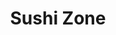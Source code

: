 ---
layout: place
title: "Sushi Zone"
permalink: /california/livermore/sushi-zone.html
stateAbbr: CA
stateName: California
cityName: Livermore
seo:
  name: "Sushi Zone"
  type: Restaurant
  links: null
description: "Sushi Zone serves delicious sushi in Livermore, California. Try fresh Japanese dishes for a great dining experience. "
place_id: ChIJwUoPoGjnj4ARfRXN0gRko0M
photos:
  - name: >-
      places/ChIJwUoPoGjnj4ARfRXN0gRko0M/photos/AeeoHcLqO804Lzyo_Wo9lwo8zjTYidLlBUJrkwpCjOp4LuY3rm6f_CDbolz5SwZaPbfa9vsT0SrrL-lsaVwmF_TE4apwgMajWuIkSTIhbtlu7RzIPR3ENNUk0thGXBYRPLuUPHMrY7mXQO25-_Cc-cRQ0r0pZYjHgFEvhZ7jcEYBQK21oJ-4W5jlfG3MjD7tVBOzSpYY05grhKoiQRnHke2qYTeW7t835W_6b4Z_iy5AcHUNjpkt8hqi5UiOkGisnjYXpprfYm3Dz5v0yhqRTIjgqYuTy6Abls0qNE6-RbEAAW7AUGCQmDxQ5IlBuGVrB7qa8rApOBHTNtWUMAk2uH-JOcj80xGQYY0y7RsXU6Qpbc0GUvNH2Xo8otJMUa5iM-QOo4nnDyCffqbMUelE648e__yNTclVfwkCA31WGrzcAm_0DfWp
    widthPx: 1920
    heightPx: 1080
    authorAttributions:
      - displayName: Joshua Oakgrove
        uri: https://maps.google.com/maps/contrib/100544040070104362597
        photoUri: >-
          https://lh3.googleusercontent.com/a-/ALV-UjU9hhK1DbOCCJ6oJ5bDdw5EjRegr9Jw4XWoCvCdy0GYlf1tbGJg=s100-p-k-no-mo
    flagContentUri: >-
      https://www.google.com/local/imagery/report/?cb_client=maps_api_places.places_api&image_key=!1e10!2sCIHM0ogKEICAgID4q6aTiQE&hl=en-US
    googleMapsUri: >-
      https://www.google.com/maps/place//data=!3m4!1e2!3m2!1sCIHM0ogKEICAgID4q6aTiQE!2e10!4m2!3m1!1s0x808fe768a00f4ac1:0x43a36404d2cd157d
  - name: >-
      places/ChIJwUoPoGjnj4ARfRXN0gRko0M/photos/AeeoHcKR8bJbwEmndf8RMTNfV4m9lcXOrssocEydlWmUpWBywADU6FpTtqY1-41Jk0yiBkiyfEy4CmyB-966sl3uY9XYrXE7KuYTvjT9ptmMuKyqL4Ghd04-NQRLuaPvLoEolZg5kqWS1c5SDjBqFSW7f4i83ODOjtB9OicJgGJJ0aLfoGaKV4DWKQc5OFcFByAd-qTIMyw8dQDk2WSosAhvM7SLIZ-m0bOpsqNWbgj7Ssk231vN7roWmAro3_MaEOp383hJwpbbC0BKQX_3e1wfBEfMfAiVzpMutcnd-0ANurcXMSyJ12VB7gtNBs4ozq0QXSb_nis1miweXs5Kf_spq1DAoLNTnWNypOCOfwGOKPyTrsimjaNLzZ-B8TayXCtuLmUFzonKuV5BK0hj8cb1AiMeUr4h7J-g97vhK02MAwXhrw
    widthPx: 4032
    heightPx: 2268
    authorAttributions:
      - displayName: Fan Yu
        uri: https://maps.google.com/maps/contrib/108526667778629553679
        photoUri: >-
          https://lh3.googleusercontent.com/a-/ALV-UjWjYvN044m3qypaa8b5w2JB_Ut_zaTSIaVq72mBmiEEj8ecRy5B=s100-p-k-no-mo
    flagContentUri: >-
      https://www.google.com/local/imagery/report/?cb_client=maps_api_places.places_api&image_key=!1e10!2sCIHM0ogKEICAgIClt5bOcQ&hl=en-US
    googleMapsUri: >-
      https://www.google.com/maps/place//data=!3m4!1e2!3m2!1sCIHM0ogKEICAgIClt5bOcQ!2e10!4m2!3m1!1s0x808fe768a00f4ac1:0x43a36404d2cd157d
  - name: >-
      places/ChIJwUoPoGjnj4ARfRXN0gRko0M/photos/AeeoHcKRtsVYpU3Hccp-CGCoONcnZlfO6x3bpj9zo-QWM5nZnEHf-qFVt7u6RZeHVmMhrYibuW_rkr_W8sW2jLbpVh3OLPgWVr5Qrp6n94Y9pi3KMQt_E0pajxgHGG-EYNJbL4X0qzV3uL4nJYoJ3G5mSeimsKauZTIoLj83H9uOONr26UOH8DE7OEooCNPCsMVbM3_MRR6A2V2JYbl5WIbaoiSK8uw6ugGsBbSVyHUQQaxQtf0wV1d531fnoywjmKKuNtzHTSwgrDMUvGHv8uzaveuuSwd_AxWV5Plgcxe_8WQzAluvKatFImAwtehk3ZK-aogjKpDA-p8pKu32sxw9wJIXupeg8z3QS9sswIGKiUl0GKlwSnmcM9GiECjYMOgOhk5nRNHccN09T8RqAAmERXUMWXIQb5ROsngIOJ1n1zVB7w
    widthPx: 4000
    heightPx: 3000
    authorAttributions:
      - displayName: Katharina Head
        uri: https://maps.google.com/maps/contrib/100767976512918558652
        photoUri: >-
          https://lh3.googleusercontent.com/a/ACg8ocIBXOts0oJ9OvM7fNt-XTsamQI0mFDkEjvQfRfVKLxbN5AR9g=s100-p-k-no-mo
    flagContentUri: >-
      https://www.google.com/local/imagery/report/?cb_client=maps_api_places.places_api&image_key=!1e10!2sCIHM0ogKEICAgIC37LCQIQ&hl=en-US
    googleMapsUri: >-
      https://www.google.com/maps/place//data=!3m4!1e2!3m2!1sCIHM0ogKEICAgIC37LCQIQ!2e10!4m2!3m1!1s0x808fe768a00f4ac1:0x43a36404d2cd157d
  - name: >-
      places/ChIJwUoPoGjnj4ARfRXN0gRko0M/photos/AeeoHcIj63WRpbGRe5tRPyqr2bdJlu7_C25IZRpkdArlDv3yPL_iF7sF9vFCXYefcB55jRyffrM2hCqFFbWicNAwLMex88SHsd8pcnbxrYIFBNOfm2Kb847CA-16LDzzuPTlV6ER1hwj4cdvMHfh1fonS_-DuxpMPU1lpkk39U49oo_hSxv7JNLL_gPs50_hYYALrtPWdxKwjwnP7XJBPMIql7z6g6keXNAu-1E2xrz0X4Ld_rFC-EWlwAfj7-JAgTnemqx7Xl-D93lhnGiwBR3MNRQ1Z025jIQK7VXVvVtoWep98gJrO-F5-wEc2X9GG79d16JsU9YNhH5kClSrRz25ZB9HWZl9TwhxcLI8URErIDqux90XUA-_9FaEQkSoVfGgYeF27YD6H4dNi9cH_lMiid45ToZNNVNjHXSmEsRQmdA
    widthPx: 3000
    heightPx: 4000
    authorAttributions:
      - displayName: william head
        uri: https://maps.google.com/maps/contrib/112063664318979467177
        photoUri: >-
          https://lh3.googleusercontent.com/a-/ALV-UjXDrorAMjgTS0IXniJcfYVSlV0dSBzkjCVIw7nimiubhxh78-q1uA=s100-p-k-no-mo
    flagContentUri: >-
      https://www.google.com/local/imagery/report/?cb_client=maps_api_places.places_api&image_key=!1e10!2sCIHM0ogKEICAgIDni4OfHg&hl=en-US
    googleMapsUri: >-
      https://www.google.com/maps/place//data=!3m4!1e2!3m2!1sCIHM0ogKEICAgIDni4OfHg!2e10!4m2!3m1!1s0x808fe768a00f4ac1:0x43a36404d2cd157d
  - name: >-
      places/ChIJwUoPoGjnj4ARfRXN0gRko0M/photos/AeeoHcJdyDrdGC2Kaun7hEAg2wfWDC292DBR15xdwnNUTA2dPTeRs-rshc7EBaQQ1sdbi-ZrWb0lj73JM16hvKaH8EOfT5rkCAswJo03OJpQwiA266ahmKtdEYkxMW32YG17brvhQ5GcwK-wcncWfgHZ_MXaJNQ3nZk1TKnM78YRYW1PSxUV_9gBdETv4XVvLYYq5eUwtiW3DnGix_ujU5YP2yzCWsU519hEg7u2G_S4BhM2Nkb_Gqbcpk2vr6uwq0QQup2XNGQsNlnS0dsQKfSWrjQyOTStz7jxK5oanDvqyootA5OGDNCy_QfL48iwiwP5HnrMXMHuhFyws4MNIy5tgOkPR8w2e63atCKRSLM_8XqMPW9FV5htMR7b8HIdPff_yiBoSqdkbKslIWkUpU5Cg6-THSJK6h6r6cKGk5CLewkvByM
    widthPx: 3000
    heightPx: 4000
    authorAttributions:
      - displayName: Town Traveller
        uri: https://maps.google.com/maps/contrib/103665787885456092451
        photoUri: >-
          https://lh3.googleusercontent.com/a-/ALV-UjWN7vLeVhRlyKkVfqlD1KvTpvbt93-eqhm0qNBAHoZaM7CEwqLrDQ=s100-p-k-no-mo
    flagContentUri: >-
      https://www.google.com/local/imagery/report/?cb_client=maps_api_places.places_api&image_key=!1e10!2sCIHM0ogKEICAgID-_5KgvwE&hl=en-US
    googleMapsUri: >-
      https://www.google.com/maps/place//data=!3m4!1e2!3m2!1sCIHM0ogKEICAgID-_5KgvwE!2e10!4m2!3m1!1s0x808fe768a00f4ac1:0x43a36404d2cd157d
  - name: >-
      places/ChIJwUoPoGjnj4ARfRXN0gRko0M/photos/AeeoHcLx1LfJ2P8Do4Ldvc0d343v-oFLMMAuj6qBWdNn4sdB1_GE-bPUJBmPJAp7f9U1btlZzX8LYtzKohtE-edJrPEgASNXOUu1ojfoV-D5kbLD3MRZSlQHRN-d26WdFSZ6GRsi8WNx05zmGZU2IDnDQRl6ZoLcAqtPh3RRG2z8wP9uw1nH__-CO8yFo62uRlcFDz5SdoabXPlK7WLdKycZ-vlzrw60GiQs4ChgIAybmwNo7MXyvziYJAMllXtp90CLVGm91PGM2-XJs4Vzw8djgYpDhCTiQm3MpTXYtz7Loj-he5lcSO3-nv_QAXDmmSRnHN4VmClQQ4mZau8QysaGFtzItC2X8LNtO0HY_ap4JlmvLrADVuq71e4uBEvmigitLJPGJfe41mpCnrYg-0FUlxpQhLj4O_nTkGIzGuvEoukbEA
    widthPx: 4032
    heightPx: 3024
    authorAttributions:
      - displayName: Josie Morgado
        uri: https://maps.google.com/maps/contrib/113577585817974167122
        photoUri: >-
          https://lh3.googleusercontent.com/a-/ALV-UjXCfiZ0-IDMQf_CCBw38D09AEhkrwQ9lp1zyAGzel909bh-StQJ9w=s100-p-k-no-mo
    flagContentUri: >-
      https://www.google.com/local/imagery/report/?cb_client=maps_api_places.places_api&image_key=!1e10!2sCIHM0ogKEICAgIDEl9DUeg&hl=en-US
    googleMapsUri: >-
      https://www.google.com/maps/place//data=!3m4!1e2!3m2!1sCIHM0ogKEICAgIDEl9DUeg!2e10!4m2!3m1!1s0x808fe768a00f4ac1:0x43a36404d2cd157d
  - name: >-
      places/ChIJwUoPoGjnj4ARfRXN0gRko0M/photos/AeeoHcIB-0vAylF1EwxHUxTNNCXODF_X5Ehd3zjc4yo-pRMLZHqhOI8RXuL6F6l9nfGCIbCuWVzbe46XbB7E9VDrQS9oif_cs6yqRX4dOQwf4PS2omSUsIxA2wOQIDqinKy8dJBPZWEmJKWC3WgrZzaPgMkqFwXito3vG1WKRb-4Syp-IWNtPjBevfKmUR4qEk0RTkNx_diUaVBSqskR8G33aYOjALQtTWG6HFcRMF4_bNDhmv5OMg-QsyhTiT43U2amFc2Llb9FS1Nu-B_gcHpVHQXIaFQjaR4cfVGmBczMptvFNvbqNEF6KPvx-l1XvZWSBNBPa485ko4rSDS95JI-3L2bLHdNDdvwUx8SsOK2mQO0xbcVB9B_QgBbSidXWe3qfbMUDiSgKLK-YqS9fC4garWBj4JLnGEgO3cqrNbJZjhRIA
    widthPx: 4000
    heightPx: 3000
    authorAttributions:
      - displayName: Panda
        uri: https://maps.google.com/maps/contrib/111299426756753340909
        photoUri: >-
          https://lh3.googleusercontent.com/a-/ALV-UjXaMs_fZ28VQsXgEPTfwPZQDyxGoHs9114drY2LmbhsXbJ1VyWtYQ=s100-p-k-no-mo
    flagContentUri: >-
      https://www.google.com/local/imagery/report/?cb_client=maps_api_places.places_api&image_key=!1e10!2sCIHM0ogKEICAgIDJy9P9eA&hl=en-US
    googleMapsUri: >-
      https://www.google.com/maps/place//data=!3m4!1e2!3m2!1sCIHM0ogKEICAgIDJy9P9eA!2e10!4m2!3m1!1s0x808fe768a00f4ac1:0x43a36404d2cd157d
  - name: >-
      places/ChIJwUoPoGjnj4ARfRXN0gRko0M/photos/AeeoHcLQHT1e0_WvSoGudB79k6MK95ymqWPfmwpqRnXGn5vDDUlLb9YZUsJZNOElpK6KlVWjMeD49NlQzQLdte0wsXnRZOY0WwHHgwZ0d5xIqzUH39isUvZ3PO0jTizIGfZ6SmXM6CHU7KoW_Mlqf0cCg2BlpN-7eqdgjqaQfEy0lh-XzB5gj5X0zmugZZiFOKSBZRMojgQyq8HnOLUvmCQKVfGhNTyIJVmLyrI5SoOLvuXbcqDOzsHAeocduPs92J0PQZLoU2pz1dFncqpknIY7pNvQ9XMyTM7q90ADD2IHoUhQe-A3UX5LvOi4T_qaCVb5vzlLL4wiCojs-PRMZRER30hodbl1zsG7QK2xiKsFBwEUjEGlSjCf31PO7oQBURQST95qQEICHWpGIvbZgXEdjg7UbIfdbdzvlrrB8BkG5bYW1g
    widthPx: 4032
    heightPx: 3024
    authorAttributions:
      - displayName: Vassili Na
        uri: https://maps.google.com/maps/contrib/102088218073972368099
        photoUri: >-
          https://lh3.googleusercontent.com/a/ACg8ocJF1HIxMUtJ7ezpi_BUt4-zKlcRbAcNy0cDo7pFTBAEC1iELg=s100-p-k-no-mo
    flagContentUri: >-
      https://www.google.com/local/imagery/report/?cb_client=maps_api_places.places_api&image_key=!1e10!2sCIHM0ogKEICAgID4wdXESg&hl=en-US
    googleMapsUri: >-
      https://www.google.com/maps/place//data=!3m4!1e2!3m2!1sCIHM0ogKEICAgID4wdXESg!2e10!4m2!3m1!1s0x808fe768a00f4ac1:0x43a36404d2cd157d
  - name: >-
      places/ChIJwUoPoGjnj4ARfRXN0gRko0M/photos/AeeoHcKjh15YxWH5sPhPI7szfwv1TMYWBKbkjl4PVBDXc9V1x25ILSv8q6razVlmzxD1vLWhHOOG41N-XZIgPuGLpDHiX_ye_L20_lAJRW94KDAEXPW6_dh7LVhketDCmSB1sqavel4am-ooWh0ZKu2uC67ve3xhAda4GQLBeJcZ2Nu0TzUGp3dzE7SZyJbPOPB2LPlwmXJztkO8p9lN6LcEgrNeMSZhng6WCCHlDkAE8GpcF9HJAfzFPfGcMKniB4yagQmwcJ6MR93NNQrEFveVC19aG2doL8kYBwOBFfoC2hG0RUXUVtBdikTgkPATiV6c1A8NgbwFYjHMSU89tWP5OWKxkG9GKAzK7MsB0kQH6ycZjjpm8zDYAwUG4JIUMzdffNJiaYGNEtMRDsGbXVit1Y7f-BY6lyz6JQzuT0D8Qh0
    widthPx: 4032
    heightPx: 3024
    authorAttributions:
      - displayName: Vassili Na
        uri: https://maps.google.com/maps/contrib/102088218073972368099
        photoUri: >-
          https://lh3.googleusercontent.com/a/ACg8ocJF1HIxMUtJ7ezpi_BUt4-zKlcRbAcNy0cDo7pFTBAEC1iELg=s100-p-k-no-mo
    flagContentUri: >-
      https://www.google.com/local/imagery/report/?cb_client=maps_api_places.places_api&image_key=!1e10!2sCIHM0ogKEICAgID4wa2JPg&hl=en-US
    googleMapsUri: >-
      https://www.google.com/maps/place//data=!3m4!1e2!3m2!1sCIHM0ogKEICAgID4wa2JPg!2e10!4m2!3m1!1s0x808fe768a00f4ac1:0x43a36404d2cd157d
  - name: >-
      places/ChIJwUoPoGjnj4ARfRXN0gRko0M/photos/AeeoHcIzsWxxJbmr--ZPltPtxj5aX4yvswgEVXOgI-c7Oe1UlzqduG4BON25kHwfoluiiLoE-oGTe0yrq0bpBf9Fv2jQKcyLdFS7nHO9Bt91ngkrRxk5FSwtqARLymiPb3PvHACsCq01yUSUF7tQ4bNNZnkmETa8NHSUxwvTbfov4MCoyErJwk4vshkDQ0maV-oT09-k0YDE_nPZVF099OemFsJTNRPviUBQEBusJTufyEQTsO-XGeCMVj1qMVwP7QvIvzsTS9ZrdM8XGSWYwC1V_EA_4T5vXxqGlrx5b3GkPb2yI8Bq2yjT_PEZZMJnWU-u9ph_xyTVdzpumfhi4mEo9obNAh6qmtvb8m33o8mI7qsYOZODUWzERm_PDQyu30Sey5lRuC4oYw1ChGfHG0MlhB105gVSVEZNu-f9h4pZls_j6A
    widthPx: 3000
    heightPx: 4000
    authorAttributions:
      - displayName: william head
        uri: https://maps.google.com/maps/contrib/112063664318979467177
        photoUri: >-
          https://lh3.googleusercontent.com/a-/ALV-UjXDrorAMjgTS0IXniJcfYVSlV0dSBzkjCVIw7nimiubhxh78-q1uA=s100-p-k-no-mo
    flagContentUri: >-
      https://www.google.com/local/imagery/report/?cb_client=maps_api_places.places_api&image_key=!1e10!2sCIHM0ogKEICAgIDni4OfPg&hl=en-US
    googleMapsUri: >-
      https://www.google.com/maps/place//data=!3m4!1e2!3m2!1sCIHM0ogKEICAgIDni4OfPg!2e10!4m2!3m1!1s0x808fe768a00f4ac1:0x43a36404d2cd157d
address: 4094 East Ave, Livermore, CA 94550, USA
street: 4094 East Ave
city: Livermore
state: CA
zip: '94550'
country: USA
neighborhood: null
latitude: '37.680280'
longitude: '-121.747189'
accessibility_options:
  wheelchairAccessibleParking: true
  wheelchairAccessibleEntrance: true
  wheelchairAccessibleRestroom: true
  wheelchairAccessibleSeating: true
business_status: OPERATIONAL
name: Sushi Zone
google_maps_links:
  directionsUri: >-
    https://www.google.com/maps/dir//''/data=!4m7!4m6!1m1!4e2!1m2!1m1!1s0x808fe768a00f4ac1:0x43a36404d2cd157d!3e0
  placeUri: https://maps.google.com/?cid=4873849193624311165
  writeAReviewUri: >-
    https://www.google.com/maps/place//data=!4m3!3m2!1s0x808fe768a00f4ac1:0x43a36404d2cd157d!12e1
  reviewsUri: >-
    https://www.google.com/maps/place//data=!4m4!3m3!1s0x808fe768a00f4ac1:0x43a36404d2cd157d!9m1!1b1
  photosUri: >-
    https://www.google.com/maps/place//data=!4m3!3m2!1s0x808fe768a00f4ac1:0x43a36404d2cd157d!10e5
primary_type: Sushi Restaurant
opening_hours:
  regular: null
  current: null
secondary_opening_hours:
  regular:
    weekdayDescriptions: null
    type: null
  current:
    weekdayDescriptions: null
    type: null
phone: null
price_level: null
price_range: null
rating: null
rating_count: 0
website: null
reviews: null
parking_options: null
payment_options: null
allow_dogs: null
curbside_pickup: null
delivery: null
dine_in: null
good_for_children: null
good_for_groups: null
good_for_sports: null
live_music: null
menu_for_children: null
outdoor_seating: null
reservable: null
restroom: null
serves_beer: null
serves_breakfast: null
serves_brunch: null
serves_cocktails: null
serves_coffee: null
serves_dinner: null
serves_dessert: null
serves_lunch: null
serves_vegetarian_food: null
serves_wine: null
takeout: null
summary: null

---